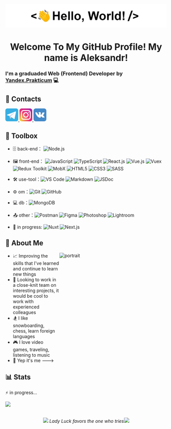<div align="center">
   <img src="https://github.com/MethodM4N/MethodM4N/blob/main/Images/HelloWorld.gif" alt="HelloWorld" />
   <h1>Welcome To My GitHub Profile! My name is Aleksandr!</h1>
</div>

### I'm a graduaded Web (Frontend) Developer by [Yandex.Prakticum](https://practicum.yandex.ru/) :computer:
                        
## :link: Contacts

<p align="left">
   <a href="https://t.me/Methodmvn" target="_blank"> <img src="https://github.com/MethodM4N/MethodM4N/blob/main/icons/telegram_icon_130816.png" alt="Telegram" width="40" height="40"/> </a>
   <a href="https://www.instagram.com/304mthd/" target="_blank"> <img src="https://github.com/MethodM4N/MethodM4N/blob/main/icons/iconfinder-social-media-applications-3instagram-4102579_113804.png" alt="Instagram" width="40" height="40"/> </a>
   <a href="https://vk.com/1kolganov1" target="_blank"> <img src="https://github.com/MethodM4N/MethodM4N/blob/main/icons/iconfinder-social-media-applications-32vk-4102593_113806.png" alt="Telegram" width="40" height="40"/> </a>
</p>

## :toolbox: Toolbox

- 🗄️ back-end： ![Node.js](https://img.shields.io/badge/Node.js-6DA55F?style=flat&logo=node.js&logoColor=white)

- 🖼️ front-end： ![JavaScript](https://img.shields.io/badge/-JavaScript-yellow?style=flat-circle&logo=javascript) ![TypeScript](https://img.shields.io/badge/TypeScript-%23007ACC.svg?style=flat&logo=typescript&logoColor=white) ![React.js](https://img.shields.io/badge/React-%2320232a.svg?style=flat&logo=react&logoColor=%2361DAFB) ![Vue.js](https://img.shields.io/badge/Vue.js-%2335495e.svg?style=flat&logo=vuedotjs&logoColor=brightgreen) ![Vuex](https://img.shields.io/badge/Vuex-%2335495e.svg?style=flat&logo=vuedotjs&logoColor=brightgreen) ![Redux Toolkit](https://img.shields.io/badge/ReduxTK-%23593d88.svg?style=flat&logo=redux&logoColor=white) ![MobX](https://img.shields.io/badge/-MobX-orange) ![HTML5](https://img.shields.io/badge/-HTML5-yellow?style=flat-circle&logo=html5) ![CSS3](https://img.shields.io/badge/-CSS3-yellow?style=flat-circle&logo=css3) ![SASS](https://img.shields.io/badge/SASS-hotpink.svg?style=flat&logo=SASS&logoColor=white)

- :hammer_and_wrench: use-tool：![VS Code](https://img.shields.io/badge/-VSCode-blue?style=flat-circle&logo=VSCode) ![Markdown](https://img.shields.io/badge/-Markdown-black?style=flat-circle&logo=markdown) ![JSDoc](https://img.shields.io/badge/-JSDoc-yellow?style=flat-circle&logo=javascript)

- ⚙️ om：![Git](https://img.shields.io/badge/-Git-yellow?style=flat-circle&logo=git) ![GitHub](https://img.shields.io/badge/-GitHub-black?style=flat-circle&logo=GitHub)

- 💻 db：![MongoDB](https://img.shields.io/badge/-MongoDB-blue?style=flat-circle&logo=MongoDB)

- 📤 other：![Postman](https://img.shields.io/badge/Postman-FF6C37?style=flat&logo=postman&logoColor=white) ![Figma](https://img.shields.io/badge/Figma-%23F24E1E.svg?style=flat&logo=figma&logoColor=white) ![Photoshop](https://img.shields.io/badge/AdobePhotoshop-%2331A8FF.svg?style=flat&logo=adobephotoshop&logoColor=white) ![Lightroom](https://img.shields.io/badge/AdobeLightroom-31A8FF.svg?style=flat&logo=AdobeLightroom&logoColor=white)![]() 

- 🌱 in progress: ![Nuxt](https://img.shields.io/badge/Nuxt-black?style=for-the-badge&logo=nuxt.js&logoColor=white) ![Next.js](https://img.shields.io/badge/Next.js-black?style=flat&logo=next.js&logoColor=white) 

## 🧍 About Me

<img src="https://github.com/MethodM4N/MethodM4N/blob/main/Images/Portrait.gif" alt="portrait" width="335" height="479" align="right" />

- 📈 Improving the skills that I've learned and continue to learn new things
- 💬 Looking to work in a close-knit team on interesting projects, it would be cool to work with experienced colleagues
- 🏂 I like snowboarding, chess, learn foreign languages
- 🎮 I love video games, traveling, listening to music
- 🧍 Yep it's me --->

## :bar_chart: Stats

:zap: in progress...



<img src='https://user-images.githubusercontent.com/5713670/87202985-820dcb80-c2b6-11ea-9f56-7ec461c497c3.gif' width='200"'>
<br></br>
<p align="center"><img src="https://acegif.com/wp-content/uploads/gifs/clover-leaf-7.gif" width="25">
<em>Lady Luck favors the one who tries</em><img src="https://acegif.com/wp-content/uploads/gifs/clover-leaf-7.gif" width="25"></p>

